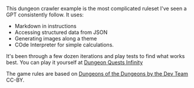 This dungeon crawler example is the most complicated ruleset I've seen a GPT consistently follow. It uses:
* Markdown in instructions
* Accessing structured data from JSON
* Generating images along a theme
* COde Interpreter for simple calculations.

It's been through a few dozen iterations and play tests to find what works best. You can play it yourself at [Dungeon Quests Infinity](https://chat.openai.com/g/g-SpdPEgRjs-dungeon-quests-infinity-v0-2-0)

The game rules are based on [Dungeons of the Dungeons by the Dev Team](https://thedevteam.itch.io/dungeons-of-the-dungeons) CC-BY.
